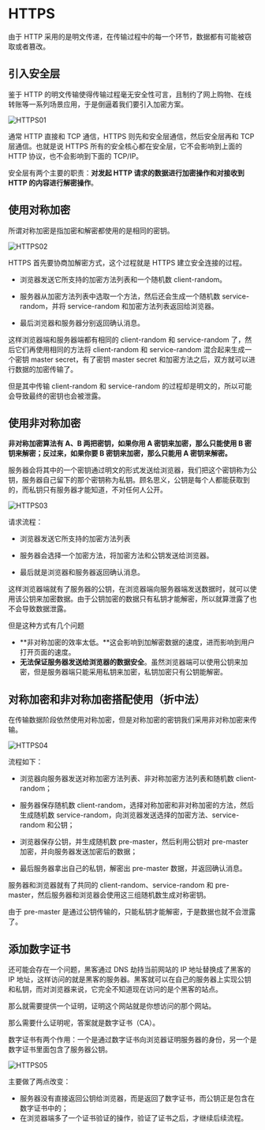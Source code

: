 # HTTPS

由于 HTTP 采用的是明文传递，在传输过程中的每一个环节，数据都有可能被窃取或者篡改。

## 引入安全层

鉴于 HTTP 的明文传输使得传输过程毫无安全性可言，且制约了网上购物、在线转账等一系列场景应用，于是倒逼着我们要引入加密方案。

<img :src="$withBase('/HTTPS01.png')" alt="HTTPS01"/>

通常 HTTP 直接和 TCP 通信，HTTPS 则先和安全层通信，然后安全层再和 TCP 层通信。也就是说 HTTPS 所有的安全核心都在安全层，它不会影响到上面的 HTTP 协议，也不会影响到下面的 TCP/IP。

安全层有两个主要的职责：**对发起 HTTP 请求的数据进行加密操作和对接收到 HTTP 的内容进行解密操作**。

## 使用对称加密

所谓对称加密是指加密和解密都使用的是相同的密钥。

<img :src="$withBase('/HTTPS02.png')" alt="HTTPS02"/>

HTTPS 首先要协商加解密方式，这个过程就是 HTTPS 建立安全连接的过程。

- 浏览器发送它所支持的加密方法列表和一个随机数 client-random。
- 服务器从加密方法列表中选取一个方法，然后还会生成一个随机数 service-random，并将 service-random 和加密方法列表返回给浏览器。

- 最后浏览器和服务器分别返回确认消息。

这样浏览器端和服务器端都有相同的 client-random 和 service-random 了，然后它们再使用相同的方法将 client-random 和 service-random 混合起来生成一个密钥 master secret，有了密钥 master secret 和加密方法之后，双方就可以进行数据的加密传输了。

但是其中传输 client-random 和 service-random 的过程却是明文的，所以可能会导致最终的密钥也会被泄露。

## 使用非对称加密

**非对称加密算法有 A、B 两把密钥，如果你用 A 密钥来加密，那么只能使用 B 密钥来解密；反过来，如果你要 B 密钥来加密，那么只能用 A 密钥来解密。**

服务器会将其中的一个密钥通过明文的形式发送给浏览器，我们把这个密钥称为公钥，服务器自己留下的那个密钥称为私钥。顾名思义，公钥是每个人都能获取到的，而私钥只有服务器才能知道，不对任何人公开。

<img :src="$withBase('/HTTPS03.png')" alt="HTTPS03"/>

请求流程：

- 浏览器发送它所支持的加密方法列表
- 服务器会选择一个加密方法，将加密方法和公钥发送给浏览器。

- 最后就是浏览器和服务器返回确认消息。

这样浏览器端就有了服务器的公钥，在浏览器端向服务器端发送数据时，就可以使用该公钥来加密数据。由于公钥加密的数据只有私钥才能解密，所以就算泄露了也不会导致数据泄露。

但是这种方式有几个问题

- **非对称加密的效率太低。**这会影响到加解密数据的速度，进而影响到用户打开页面的速度。
- **无法保证服务器发送给浏览器的数据安全**。虽然浏览器端可以使用公钥来加密，但是服务器端只能采用私钥来加密，私钥加密只有公钥能解密。

## 对称加密和非对称加密搭配使用（折中法）

在传输数据阶段依然使用对称加密，但是对称加密的密钥我们采用非对称加密来传输。

<img :src="$withBase('/HTTPS04.png')" alt="HTTPS04"/>

流程如下：

- 浏览器向服务器发送对称加密方法列表、非对称加密方法列表和随机数 client-random；
- 服务器保存随机数 client-random，选择对称加密和非对称加密的方法，然后生成随机数 service-random，向浏览器发送选择的加密方法、service-random 和公钥；

- 浏览器保存公钥，并生成随机数 pre-master，然后利用公钥对 pre-master 加密，并向服务器发送加密后的数据；
- 最后服务器拿出自己的私钥，解密出 pre-master 数据，并返回确认消息。

服务器和浏览器就有了共同的 client-random、service-random 和 pre-master，然后服务器和浏览器会使用这三组随机数生成对称密钥。

由于 pre-master 是通过公钥传输的，只能私钥才能解密，于是数据也就不会泄露了。

## 添加数字证书

还可能会存在一个问题，黑客通过 DNS 劫持当前网站的 IP 地址替换成了黑客的 IP 地址，这样访问的就是黑客的服务器。黑客就可以在自己的服务器上实现公钥和私钥，而对浏览器来说，它完全不知道现在访问的是个黑客的站点。

那么就需要提供一个证明，证明这个网站就是你想访问的那个网站。

那么需要什么证明呢，答案就是数字证书（CA）。

数字证书有两个作用：一个是通过数字证书向浏览器证明服务器的身份，另一个是数字证书里面包含了服务器公钥。

<img :src="$withBase('/HTTPS05.png')" alt="HTTPS05"/>

主要做了两点改变：

- 服务器没有直接返回公钥给浏览器，而是返回了数字证书，而公钥正是包含在数字证书中的；
- 在浏览器端多了一个证书验证的操作，验证了证书之后，才继续后续流程。